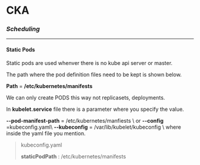 # CKA

### ***Scheduling***

----
#### ****Static Pods****

Static pods are used whenver there is no kube api server or master.

The path where the pod definition files need to be kept is shown below.

**Path** = **/etc/kubernetes/manifests**

We can only create PODS this way not replicasets, deployments.

In **kubelet.service** file there is a parameter where you specify the value.

**--pod-manifest-path** = /etc/kubernetes/manfiests \\ or **--config** =kubeconfig.yaml\\ **--kubeconfig** = /var/lib/kubelet/kubeconfig \\ where inside the yaml file you mention. 


> kubeconfig.yaml
>
>**staticPodPath** : /etc/kubernetes/manifests


